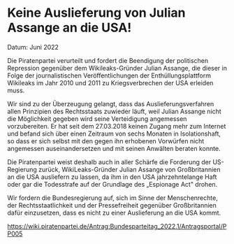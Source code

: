 # Keine Auslieferung von Julian Assange an die USA!

Datum: Juni 2022

Die Piratenpartei verurteilt und fordert die Beendigung der politischen Repression gegenüber dem Wikileaks-Gründer Julian Assange, die dieser in Folge der journalistischen Veröffentlichungen der Enthüllungsplattform Wikileaks im Jahr 2010 und 2011 zu Kriegsverbrechen der USA erleiden muss.

Wir sind zu der Überzeugung gelangt, dass das Auslieferungsverfahren allen Prinzipien des Rechtsstaats zuwieder läuft, weil Julian Assange nicht die Möglichkeit gegeben wird seine Verteidigung angemessen vorzubereiten. Er hat seit dem 27.03.2018 keinen Zugang mehr zum Internet und befand sich über einen Zeitraum von sechs Monaten in Isolationshaft, so dass er sich selbst mit den gegen ihn erhobenen Vorwürfen nicht angemessen auseinandersetzen und mit seinen Anwälten beraten konnte.

Die Piratenpartei weist deshalb auch in aller Schärfe die Forderung der US-Regierung zurück, WikiLeaks-Gründer Julian Assange von Großbritannien an die USA ausliefern zu lassen, da ihm in den USA jahrzehntelange Haft oder gar die Todesstrafe auf der Grundlage des „Espionage Act" drohen.

Wir fordern die Bundesregierung auf, sich im Sinne der Menschenrechte, der Rechtsstaatlichkeit und der Pressefreiheit gegenüber Großbritannien dafür einzusetzen, dass es nicht zu einer Auslieferung an die USA kommt.


https://wiki.piratenpartei.de/Antrag:Bundesparteitag_2022.1/Antragsportal/PP005